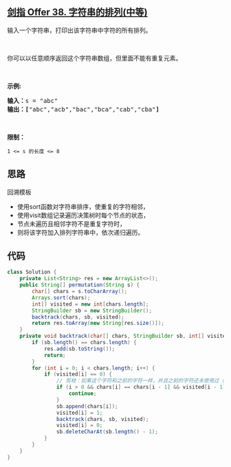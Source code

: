 ## [剑指 Offer 38. 字符串的排列(中等)](https://leetcode-cn.com/problems/zi-fu-chuan-de-pai-lie-lcof/)
<div class="notranslate"><p>输入一个字符串，打印出该字符串中字符的所有排列。</p>

<p>&nbsp;</p>

<p>你可以以任意顺序返回这个字符串数组，但里面不能有重复元素。</p>

<p>&nbsp;</p>

<p><strong>示例:</strong></p>

<pre><strong>输入：</strong>s = "abc"
<strong>输出：[</strong>"abc","acb","bac","bca","cab","cba"<strong>]</strong>
</pre>

<p>&nbsp;</p>

<p><strong>限制：</strong></p>

<p><code>1 &lt;= s 的长度 &lt;= 8</code></p>
</div>

## 思路
回溯模板
* 使用sort函数对字符串排序，使重复的字符相邻，
* 使用visit数组记录遍历决策树时每个节点的状态，
* 节点未遍历且相邻字符不是重复字符时，
* 则将该字符加入排列字符串中，依次递归遍历。

## 代码
```java
class Solution {
    private List<String> res = new ArrayList<>();
    public String[] permutation(String s) {
        char[] chars = s.toCharArray();
        Arrays.sort(chars);
        int[] visited = new int[chars.length];
        StringBuilder sb = new StringBuilder();
        backtrack(chars, sb, visited);
        return res.toArray(new String[res.size()]);
    }
    private void backtrack(char[] chars, StringBuilder sb, int[] visited) {
        if (sb.length() == chars.length) {
            res.add(sb.toString());
            return;
        }
        for (int i = 0; i < chars.length; i++) {
            if (visited[i] == 0) {
                // 剪枝：如果这个字符和之前的字符一样，并且之前的字符还未使用过（说明已经回溯过，由1变为0）
                if (i > 0 && chars[i] == chars[i - 1] && visited[i - 1] == 0) {
                    continue;
                }
                sb.append(chars[i]);
                visited[i] = 1;
                backtrack(chars, sb, visited);
                visited[i] = 0;
                sb.deleteCharAt(sb.length() - 1);
            }
        }
    }
}
```
